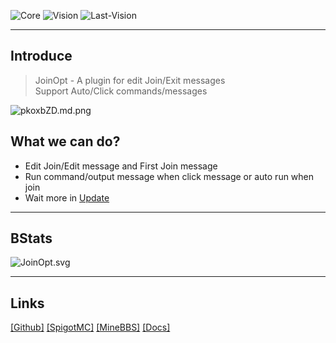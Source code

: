 

![Core](https://img.shields.io/badge/Core-Paper/Spigot-blue)
![Vision](https://img.shields.io/badge/MCVison-1.17+-blue)
![Last-Vision](https://img.shields.io/badge/LastVision-3.0.1-blue)

---

## Introduce
> JoinOpt - A plugin for edit Join/Exit messages<br>
> Support Auto/Click commands/messages

![pkoxbZD.md.png](https://s21.ax1x.com/2024/07/19/pkoxbZD.md.png)

## What we can do?

- Edit Join/Edit message and First Join message
- Run command/output message when click message or auto run when join
- Wait more in [Update](https://itsdapples.github.io/OptTools-Docs/docs/JoinOpt/Update.html)

---
## BStats
![JoinOpt.svg](https://bstats.org/signatures/bukkit/JoinOpt.svg)

---
## Links
[[Github]](https://github.com/ItsDApples/JoinOpt/releases/tag/JoinOpt) 
[[SpigotMC]](https://www.spigotmc.org/resources/joinopt.114129/)
[[MineBBS]](https://www.minebbs.com/resources/joinopt.8895/)
[[Docs]](https://itsdapples.github.io/OptTools-Docs/docs/JoinOpt/)
